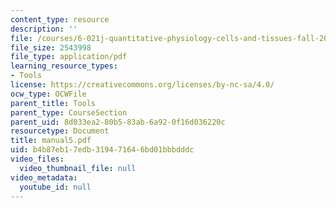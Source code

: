 ```yaml
---
content_type: resource
description: ''
file: /courses/6-021j-quantitative-physiology-cells-and-tissues-fall-2004/b4b87eb17edb319471646bd01bbbdddc_manual5.pdf
file_size: 2543998
file_type: application/pdf
learning_resource_types:
- Tools
license: https://creativecommons.org/licenses/by-nc-sa/4.0/
ocw_type: OCWFile
parent_title: Tools
parent_type: CourseSection
parent_uid: 8d033ea2-80b5-83ab-6a92-0f16d036220c
resourcetype: Document
title: manual5.pdf
uid: b4b87eb1-7edb-3194-7164-6bd01bbbdddc
video_files:
  video_thumbnail_file: null
video_metadata:
  youtube_id: null
---
```

